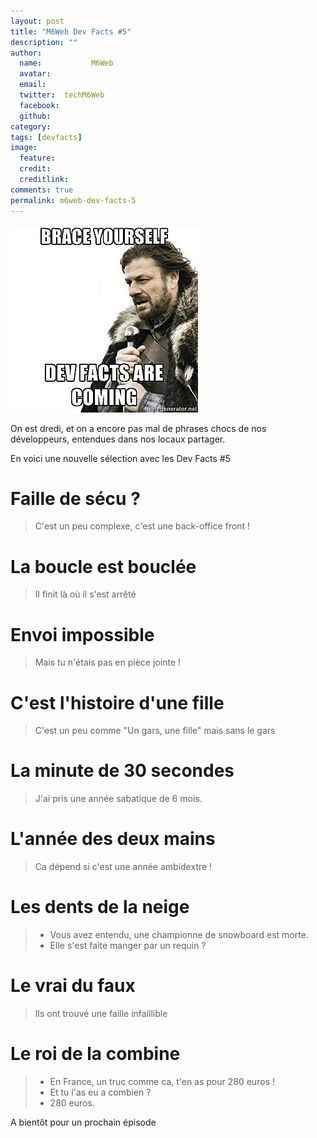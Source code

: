 ```yaml
---
layout: post
title: "M6Web Dev Facts #5"
description: ""
author:
  name:           M6Web
  avatar:         
  email:          
  twitter:  techM6Web      
  facebook:       
  github:    
category: 
tags: [devfacts]
image:
  feature: 
  credit: 
  creditlink: 
comments: true  
permalink: m6web-dev-facts-5
---
```


![M6Web Dev Facts #5](/images/posts/imgob/0-00-30-83-201307-ob_75a4be_ob-e2a6c1-ob-405b21-ob-5a36f2337bf2f4cbc7a86436a.jpeg)

On est dredi, et on a encore pas mal de phrases chocs de nos développeurs, entendues dans nos locaux partager.

En voici une nouvelle sélection avec les Dev Facts #5


# Faille de sécu ?

> C'est un peu complexe, c'est une back-office front !


# La boucle est bouclée

> Il finit là où il s'est arrêté


# Envoi impossible

> Mais tu n'étais pas en pièce jointe !


# C'est l'histoire d'une fille

> C'est un peu comme "Un gars, une fille" mais sans le gars



# La minute de 30 secondes

> J'ai pris une année sabatique de 6 mois.


# L'année des deux mains

> Ca dépend si c'est une année ambidextre !



# Les dents de la neige

> - Vous avez entendu, une championne de snowboard est morte.  
>  - Elle s'est faite manger par un requin ?



# Le vrai du faux

> Ils ont trouvé une faille infaillible



# Le roi de la combine

> - En France, un truc comme ca, t'en as pour 280 euros !  
>  - Et tu l'as eu a combien ?  
>  - 280 euros.



A bientôt pour un prochain épisode




